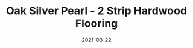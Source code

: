 ---
title: "Oak Silver Pearl - 2 Strip Hardwood Flooring"
image_primary: "img/Junckers-2strip-Oak-SilverPearlharmony.jpg"
image_secondary: "img/Junckers-2strip-Oak-SilverPearlharmony.jpg"
description: "Oak%20Silver%20Pearl%20-%202%20Strip%20Hardwood%20Flooring%0A%0AAn%20Oak%202%A0strip%A0board%A0toned%20with%20a%20silver%20grey%20reflective%20colour.%0A%0AThis%20floor%20is%20also%20available%20as%20ships%20decking.%20The%20black%20neoprene%20strip%20placed%20between%20the%20boards%20adds%20a%20maritime%20look%20to%20the%20floor.%0A%0ARead%20about%20Junckers%20Grey%20floors%20here%0A%0AGET%20FREE%20SAMPLE%20OR%20QUOTE"
designer: "Junckers"
tags: 
  - "Junckers"
  - "2 Strip Flooring"
href: "https://www.junckershardwood.com/wood-flooring/solid-hardwood-flooring/2-strip-wooden-flooring/product-page/oak-silver-pearl-2-strip-hardwood-flooring"
category: "2 Strip Flooring"
subtitle: ""
manufacturer: "Junckers"
slug: "/manufacturers/junckers/2-strip-flooring/junckers-oak-silver-pearl-2-strip-hardwood-flooring"
date: "2021-03-22"
---